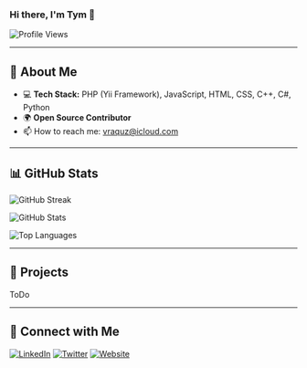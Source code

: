 ### Hi there, I'm Tym 👋

![Profile Views](https://komarev.com/ghpvc/?username=your-username&color=blue)

---

## 🚀 About Me

- 💻 **Tech Stack:** PHP (Yii Framework), JavaScript, HTML, CSS, C++, C#, Python
- 🌍 **Open Source Contributor**
- 📫 How to reach me: [vraquz@icloud.com](mailto:vraquz@icloud.com)

---

## 📊 GitHub Stats

![GitHub Streak](https://streak-stats.demolab.com/?user=0xTym&theme=dark&hide_border=true)

![GitHub Stats](https://github-readme-stats.vercel.app/api?username=0xTym&show_icons=true&theme=dark)

![Top Languages](https://github-readme-stats.vercel.app/api/top-langs/?username=0xTym&layout=compact&theme=dark)

---

## 🌟 Projects

ToDo

---

## 🔗 Connect with Me

[![LinkedIn](https://img.shields.io/badge/LinkedIn-Profile-blue?style=for-the-badge&logo=linkedin)](https://www.linkedin.com/in/your-profile/)
[![Twitter](https://img.shields.io/badge/Twitter-Profile-blue?style=for-the-badge&logo=twitter)](https://twitter.com/your-profile)
[![Website](https://img.shields.io/badge/Website-Portfolio-green?style=for-the-badge)](https://your-website.com)
